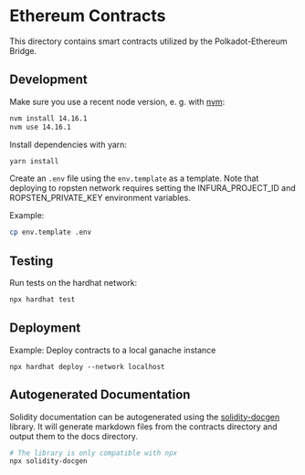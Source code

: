 # Ethereum Contracts

This directory contains smart contracts utilized by the Polkadot-Ethereum Bridge.

## Development

Make sure you use a recent node version, e. g. with [nvm](https://github.com/nvm-sh/nvm#installing-and-updating):

```bash
nvm install 14.16.1
nvm use 14.16.1
```

Install dependencies with yarn:

```bash
yarn install
```

Create an `.env` file using the `env.template` as a template. Note that deploying to ropsten network requires setting the INFURA_PROJECT_ID and ROPSTEN_PRIVATE_KEY environment variables.

Example:

```bash
cp env.template .env
```

## Testing

Run tests on the hardhat network:

```bash
npx hardhat test
```

## Deployment

Example: Deploy contracts to a local ganache instance

```
npx hardhat deploy --network localhost
```

## Autogenerated Documentation

Solidity documentation can be autogenerated using the [solidity-docgen](https://github.com/OpenZeppelin/solidity-docgen) library. It will generate markdown files from the contracts directory and output them to the docs directory.

```bash
# The library is only compatible with npx
npx solidity-docgen
```
